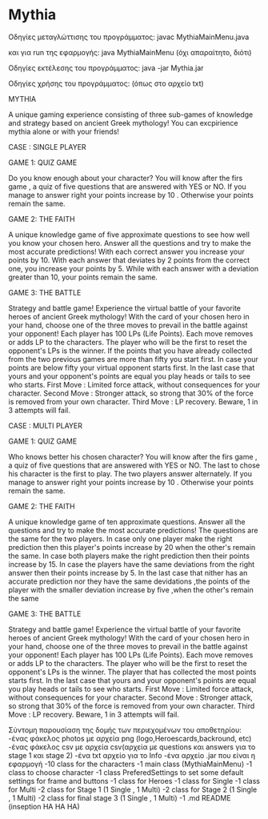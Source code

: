 # Mythia
Οδηγίες μεταγλώττισης του προγράμματος:
javac MythiaMainMenu.java

και για run της εφαρμογής: java MythiaMainMenu
(όχι απαραίτητο, διότι)

Οδηγίες εκτέλεσης του προγράμματος:
java -jar Mythia.jar

Οδηγίες χρήσης του προγράμματος: (όπως στο αρχείο txt)

ΜΥΤΗΙΑ 

A unique gaming experience consisting of three sub-games of knowledge and strategy based on ancient Greek mythology!
You can excpirience mythia alone or with your friends!  

CASE : SINGLE PLAYER 

  GAME 1: QUIZ GAME 
  
  Do you know enough about your character?
  You will know after the firs game , a quiz of five questions that are answered with YES or NO. 
  If you manage to answer right your points increase by 10 .
  Otherwise your points remain the same.

  GAME 2: THE FAITH 

  A unique knowledge game of five approximate questions to see how well you know your chosen hero. 
  Αnswer all the questions and try to make the most accurate predictions!
  With each correct answer you increase your points by 10.
  With each answer that deviates by 2 points from the correct one, you increase your points by 5. 
  While with each answer with a deviation greater than 10, your points remain the same.

  GAME 3: THE BATTLE 

  Strategy and battle game! Experience the virtual battle of your favorite heroes of ancient Greek mythology!
  With the card of your chosen hero in your hand, choose one of the three moves to prevail in the battle against your opponent!
  Each player has 100 LPs (Life Points). Each move removes or adds LP to the characters.
  The player who will be the first to reset the opponent's LPs is the winner.
  If the points that you have already collected from the two previous games are more than fifty you start first.
  In case your points are below fifty your virtual opponent starts first.
  In the last case that yours and your opponent's points are equal you play heads or tails to see who starts. 
  First Move  : Limited force attack, without consequences for your character.
  Second Move : Stronger attack, so strong that 30% of the force is removed from your own character.
  Third Move  : LP recovery. Beware, 1 in 3 attempts will fail.

CASE : MULTI PLAYER

  GAME 1: QUIZ GAME 
  
  Who knows better his chosen character?
  You will know after the firs game , a quiz of five questions that are answered with YES or NO. 
  The last to chose his character is the first to play.
  The two players answer alternately.
  If you manage to answer right your points increase by 10 .
  Otherwise your points remain the same.

  GAME 2: THE FAITH 

  A unique knowledge game of ten approximate questions. 
  Αnswer all the questions and try to make the most accurate predictions!
  The questions are the same for the two players.
  In case only one player make the right prediction then this player's points increase by 20 when the other's remain the same.
  In case both players make the right prediction then their points increase by 15.
  In case the players have the same deviations from the right answer then their points increase by 5.
  In the last case that nither has an accurate prediction nor they have the same devidations ,the points of the player with the smaller deviation increase by five ,when the other's remain the same

  GAME 3: THE BATTLE 

  Strategy and battle game! Experience the virtual battle of your favorite heroes of ancient Greek mythology!
  With the card of your chosen hero in your hand, choose one of the three moves to prevail in the battle against your opponent!
  Each player has 100 LPs (Life Points). Each move removes or adds LP to the characters.
  The player who will be the first to reset the opponent's LPs is the winner.
  The player that has collected the most points starts first.
  In the last case that yours and your opponent's points are equal you play heads or tails to see who starts. 
  First Move  : Limited force attack, without consequences for your character.
  Second Move : Stronger attack, so strong that 30% of the force is removed from your own character.
  Third Move  : LP recovery. Beware, 1 in 3 attempts will fail.
  
 
Σύντομη παρουσίαση της δομής των περιεχομένων του αποθετηρίου:
-ένας φάκελος photos με αρχεία png (logo,Heroescards,backround, etc)
-ένας φάκελος csv με αρχεία csv(αρχεία με questions και answers για το stage 1 και stage 2)
-ένα txt αρχείο για το Info
-ένα αρχείο .jar που είναι η εφαρμογή
-10 class for the characters
-1 main class (MythiaMainMenu)
-1 class to choose character
-1 class PreferedSettings to set some default settings for frame and buttons
-1 class for Heroes
-1 class for Single
-1 class for Multi
-2 class for Stage 1 (1 Single , 1 Multi)
-2 class for Stage 2 (1 Single , 1 Multi)
-2 class for final stage 3 (1 Single , 1 Multi)
-1 .md README (inseption HA HA HA)


